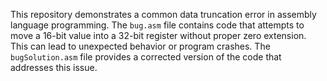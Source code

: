 This repository demonstrates a common data truncation error in assembly language programming. The `bug.asm` file contains code that attempts to move a 16-bit value into a 32-bit register without proper zero extension. This can lead to unexpected behavior or program crashes. The `bugSolution.asm` file provides a corrected version of the code that addresses this issue.